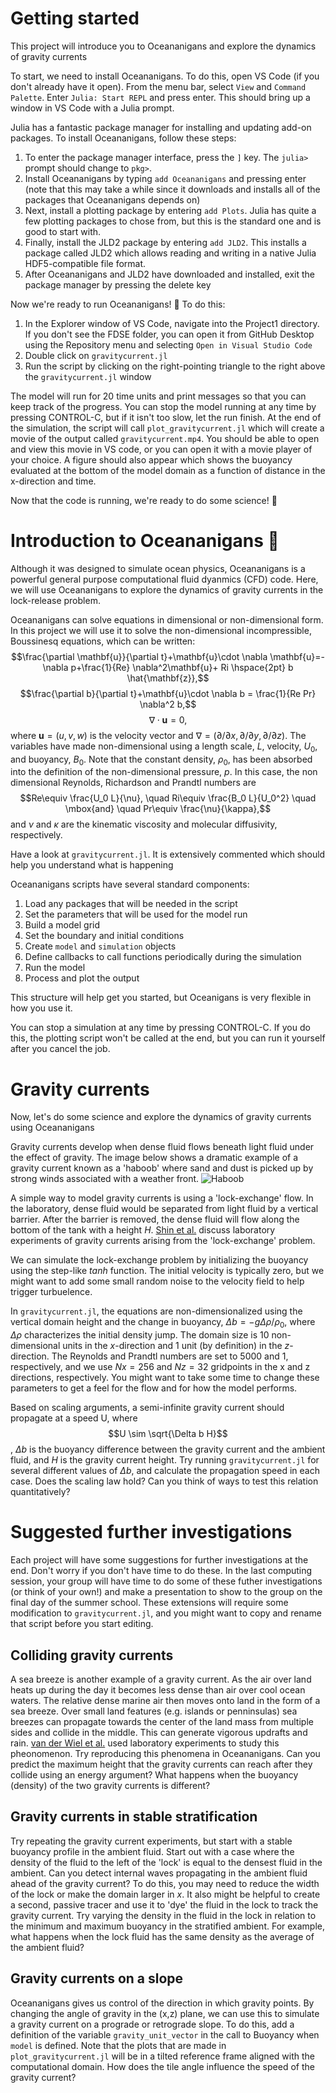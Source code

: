 # Getting started
This project will introduce you to Oceananigans and explore the dynamics of gravity currents

To start, we need to install Oceananigans. To do this, open VS Code (if you don't already have it open).
From the menu bar, select `View` and `Command Palette`. Enter `Julia: Start REPL` and press enter. This should bring up a window in VS Code with a Julia prompt.

Julia has a fantastic package manager for installing and updating add-on packages. To install Oceananigans, follow these steps:
1. To enter the package manager interface, press the `]` key. The `julia>` prompt should change to `pkg>`.
2. Install Oceananigans by typing `add Oceananigans` and pressing enter (note that this may take a while since it downloads and installs all of the packages that Oceananigans depends on)
3. Next, install a plotting package by entering `add Plots`. Julia has quite a few plotting packages to chose from, but this is the standard one and is good to start with.
4. Finally, install the JLD2 package by entering `add JLD2`.  This installs a package called JLD2 which allows reading and writing in a native Julia HDF5-compatible file format.
5. After Oceananigans and JLD2 have downloaded and installed, exit the package manager by pressing the delete key

Now we're ready to run Oceananigans! 🙌 To do this:
1. In the Explorer window of VS Code, navigate into the Project1 directory. If you don't see the FDSE folder, you can open it from GitHub Desktop using the Repository menu and selecting `Open in Visual Studio Code`
2. Double click on `gravitycurrent.jl`
3. Run the script by clicking on the right-pointing triangle to the right above the `gravitycurrent.jl` window

The model will run for 20 time units and print messages so that you can keep track of the progress. You can stop the model running at any time by pressing CONTROL-C, but if it isn't too slow, let the run finish. At the end of the simulation, the script will call `plot_gravitycurrent.jl` which will create a movie of the output called `gravitycurrent.mp4`. You should be able to open and view this movie in VS code, or you can open it with a movie player of your choice. A figure should also appear which shows the buoyancy evaluated at the bottom of the model domain as a function of distance in the x-direction and time.

Now that the code is running, we're ready to do some science! 🧪

# Introduction to Oceananigans 🌊
Although it was designed to simulate ocean physics, Oceananigans is a powerful general purpose computational fluid dyanmics (CFD) code. Here, we will use Oceananigans to explore the dynamics of gravity currents in the lock-release problem.

Oceananigans can solve equations in dimensional or non-dimensional form. In this project we will use it to solve the non-dimensional incompressible, Boussinesq equations, which can be written:
$$\frac{\partial \mathbf{u}}{\partial t}+\mathbf{u}\cdot \nabla \mathbf{u}=-\nabla p+\frac{1}{Re} \nabla^2\mathbf{u}+ Ri \hspace{2pt} b \hat{\mathbf{z}},$$
$$\frac{\partial b}{\partial t}+\mathbf{u}\cdot \nabla b = \frac{1}{Re Pr} \nabla^2 b,$$
$$\nabla\cdot \mathbf{u} = 0,$$
where $\mathbf{u}=(u,v,w)$ is the velocity vector and $\nabla=(\partial/\partial x,\partial/\partial y,\partial/\partial z)$. The variables have made non-dimensional using a length scale, $L$, velocity, $U_0$, and buoyancy, $B_0$. Note that the constant density, $\rho_0$, has been absorbed into the definition of the non-dimensional pressure, $p$. In this case, the non dimensional Reynolds, Richardson and Prandtl numbers are
$$Re\equiv \frac{U_0 L}{\nu}, \quad Ri\equiv \frac{B_0 L}{U_0^2} \quad \mbox{and} \quad Pr\equiv \frac{\nu}{\kappa},$$
and $\nu$ and $\kappa$ are the kinematic viscosity and molecular diffusivity, respectively. 

Have a look at `gravitycurrent.jl`.  It is extensively commented which should help you understand what is happening

Oceananigans scripts have several standard components:
1. Load any packages that will be needed in the script
2. Set the parameters that will be used for the model run
3. Build a model grid
4. Set the boundary and initial conditions
5. Create `model` and `simulation` objects
6. Define callbacks to call functions periodically during the simulation
7. Run the model
8. Process and plot the output

This structure will help get you started, but Oceanigans is very flexible in how you use it.

You can stop a simulation at any time by pressing CONTROL-C.  If you do this, the plotting script won't be called at the end, but you can run it yourself after you cancel the job.

# Gravity currents

Now, let's do some science and explore the dynamics of gravity currents using Oceananigans

Gravity currents develop when dense fluid flows beneath light fluid under the effect of gravity.
The image below shows a dramatic example of a gravity current known as a 'haboob' where sand and dust is picked up by strong winds associated with a weather front.
![Haboob](./images/haboob-arizona-august-2020.png)

A simple way to model gravity currents is using a 'lock-exchange' flow. In the laboratory, dense fluid would be separated from light fluid by a vertical barrier. After the barrier is removed, the dense fluid will flow along the bottom of the tank with a height $H$. [Shin et al.](./papers/ShinDalzielLinden.pdf) discuss laboratory experiments of gravity currents arising from the 'lock-exchange' problem.

We can simulate the lock-exchange problem by initializing the buoyancy using the step-like $tanh$ function. The initial velocity is typically zero, but we might want to add some small random noise to the velocity field to help trigger turbuelence.

In `gravitycurrent.jl`, the equations are non-dimensionalized using the vertical domain height and the change in buoyancy, $\Delta b=-g \Delta \rho / \rho_0$, where $\Delta \rho$ characterizes the initial density jump. The domain size is 10 non-dimensional units in the $x$-direction and 1 unit (by definition) in the $z$-direction. The Reynolds and Prandtl numbers are set to 5000 and 1, respectively, and we use $Nx=256$ and $Nz=32$ gridpoints in the x and z directions, respectively. You might want to take some time to change these parameters to get a feel for the flow and for how the model performs. 

Based on scaling arguments, a semi-infinite gravity current should propagate at a speed U, where
$$U \sim \sqrt{\Delta b H}$$,
$\Delta b$ is the buoyancy difference between the gravity current and the ambient fluid, and $H$ is the gravity current height. Try running `gravitycurrent.jl` for several different values of $\Delta b$, and calculate the propagation speed in each case. Does the scaling law hold? Can you think of ways to test this relation quantitatively?

# Suggested further investigations

Each project will have some suggestions for further investigations at the end. Don't worry if you don't have time to do these. In the last computing session, your group will have time to do some of these futher investigations (or think of your own!) and make a presentation to show to the group on the final day of the summer school. These extensions will require some modification to `gravitycurrent.jl`, and you might want to copy and rename that script before you start editing.

## Colliding gravity currents

A sea breeze is another example of a gravity current. As the air over land heats up during the day it becomes less dense than air over cool ocean waters. The relative dense marine air then moves onto land in the form of a sea breeze. Over small land features (e.g. islands or penninsulas) sea breezes can propagate towards the center of the land mass from multiple sides and collide in the middle. This can generate vigorous updrafts and rain. [van der Wiel et al.](./papers/vanderWielEtAl.pdf) used laboratory experiments to study this pheonomenon. Try reproducing this phenomena in Oceananigans. Can you predict the maximum height that the gravity currents can reach after they collide using an energy argument? What happens when the buoyancy (density) of the two gravity currents is different?

## Gravity currents in stable stratification

Try repeating the gravity current experiments, but start with a stable buoyancy profile in the ambient fluid. Start out with a case where the density of the fluid to the left of the 'lock' is equal to the densest fluid in the ambient. Can you detect internal waves propagating in the ambient fluid ahead of the gravity current? To do this, you may need to reduce the width of the lock or make the domain larger in $x$. It also might be helpful to create a second, passive tracer and use it to 'dye' the fluid in the lock to track the gravity current. Try varying the density in the fluid in the lock in relation to the minimum and maximum buoyancy in the stratified ambient. For example, what happens when the lock fluid has the same density as the average of the ambient fluid?

## Gravity currents on a slope

Oceananigans gives us control of the direction in which gravity points. By changing the angle of gravity in the (x,z) plane, we can use this to simulate a gravity current on a prograde or retrograde slope. To do this, add a definition of the variable `gravity_unit_vector` in the call to Buoyancy when `model` is defined. Note that the plots that are made in `plot_gravitycurrent.jl` will be in a tilted reference frame aligned with the computational domain. How does the tile angle influence the speed of the gravity current? 







